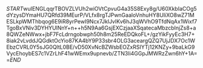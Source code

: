$START$wuIENGLqqrTBOVZLVUh2wiOVtCpvuG4a35S8Exy8g/U60XkbIaCOg5dYzysDYmaHU7QRfd39MEurP/VLfx8rgTJPwnGaaloVnhuHY8UIiXO8wZ71MESLkpWMThbqog6E9iR8yrPewI9Ncx7JklJvIKv6hJ3qWVhO9TfdNqAx1Wixf7TgoBxVNiv3DYHYUlNnY+n++h5N9Aa6GsjEXCzjaaXSqatecaMbzcbInjZs8+a8QWZeNWwx+jbF7FcLdrngobwph50h8m25ReEDQkoFL+/gzYikFyyEc3H7+8iak2vLvddJQGdktOcYio87KA4bY9P33sbr4OLG3aceargQZQ7UjJDX7Oc1WEbzCVRL0Y5sJG0QltL0BE/vD50XvNcBZWsbEOZxRSIYTj12KNZy+9baLkG9VycEhoybES7c1VZrLhF41wWEmx9upnevb/ZTN3Ii4GGpJMWRzZwn6hY+1A==$END$